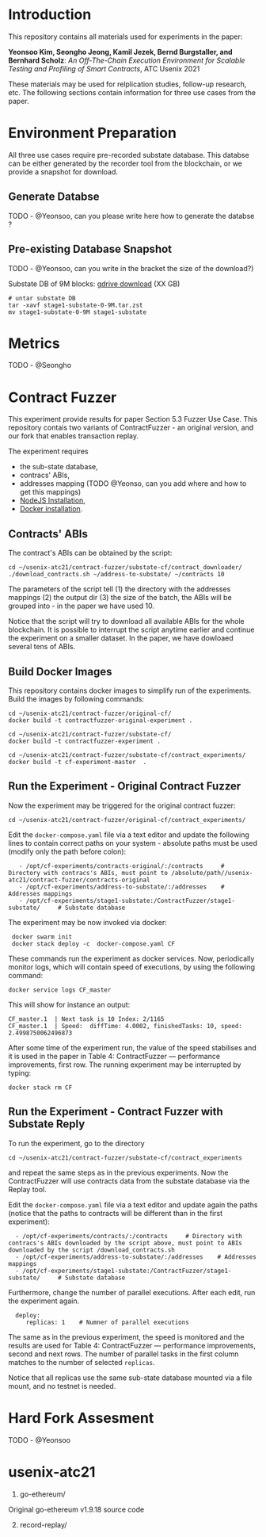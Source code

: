# Introduction

This repository contains all materials used for experiments in the paper:

**Yeonsoo Kim, Seongho Jeong, Kamil Jezek, Bernd Burgstaller, and Bernhard Scholz**: _An Off-The-Chain Execution Environment for Scalable Testing and Profiling of Smart Contracts_,  ATC Usenix 2021

These materials may be used for relplication studies, follow-up research, etc. The following sections contain information for three use cases from the paper. 

# Environment Preparation

All three use cases require pre-recorded substate database. This databse can be either generated by the recorder tool from the blockchain, or we provide a snapshot for download. 

## Generate Databse

TODO - @Yeonsoo, can you please write here how to generate the databse ?

## Pre-existing Database Snapshot

TODO - @Yeonsoo, can you write in the bracket the size of the download?)

Substate DB of 9M blocks: [gdrive download](https://drive.google.com/file/d/1jl6vdMea5ROKdrTUJUk8lh5NL48Do9xJ/view?usp=sharing)    (XX GB)

```
# untar substate DB
tar -xavf stage1-substate-0-9M.tar.zst
mv stage1-substate-0-9M stage1-substate
```

# Metrics

TODO - @Seongho

# Contract Fuzzer

This experiment provide results for paper Section 5.3 Fuzzer Use Case. This repository contais two variants of ContractFuzzer - an original version, and our fork that enables transaction replay. 

The experiment requires 
* the sub-state database, 
* contracs' ABIs, 
* addresses mapping   (TODO @Yeonso, can you add where and how to get this mappings)
* [NodeJS Installation](https://nodejs.org/en/download/), 
* [Docker installation](https://docs.docker.com/get-docker/).

## Contracts' ABIs

The contract's ABIs can be obtained by the script:
```
cd ~/usenix-atc21/contract-fuzzer/substate-cf/contract_downloader/
./download_contracts.sh ~/address-to-substate/ ~/contracts 10
```
The parameters of the script tell (1) the directory with the addresses mappings (2) the output dir (3) the size of the batch, the ABIs will be grouped into - in the paper we have used 10. 

Notice that the script will try to download all available ABIs for the whole blockchain. It is possible to interrupt the script anytime earlier and continue the experiment on a smaller dataset. In the paper, we have dowloaed several tens of ABIs. 

## Build Docker Images

This repository contains docker images to simplify run of the experiments. Build the images by following commands:

```
cd ~/usenix-atc21/contract-fuzzer/original-cf/
docker build -t contractfuzzer-original-experiment .

cd ~/usenix-atc21/contract-fuzzer/substate-cf/
docker build -t contractfuzzer-experiment .

cd ~/usenix-atc21/contract-fuzzer/substate-cf/contract_experiments/
docker build -t cf-experiment-master  .
```

## Run the Experiment - Original Contract Fuzzer

Now the experiment may be triggered for the original contract fuzzer:
```
cd ~/usenix-atc21/contract-fuzzer/original-cf/contract_experiments/
```
Edit the ```docker-compose.yaml``` file via a text editor and update the following lines to contain correct paths on your system - absolute paths must be used (modify only the path before colon):
```
   - /opt/cf-experiments/contracts-original/:/contracts     # Directory with contracs's ABIs, must point to /absolute/path//usenix-atc21/contract-fuzzer/contracts-original
   - /opt/cf-experiments/address-to-substate/:/addresses    # Addresses mappings
   - /opt/cf-experiments/stage1-substate:/ContractFuzzer/stage1-substate/     # Substate database
```

The experiment may be now invoked via docker:
```
 docker swarm init
 docker stack deploy -c  docker-compose.yaml CF
 ```
 These commands run the experiment as docker services. 
 Now, periodically monitor logs, which will contain speed of executions, by using the following command: 
 ```
 docker service logs CF_master
 ```
 This will show for instance an output:
 ```
 CF_master.1  | Next task is 10 Index: 2/1165
 CF_master.1  | Speed:  diffTime: 4.0002, finishedTasks: 10, speed: 2.4998750062496873
 ```
 After some time of the experiment run, the value of the speed stabilises and it is used in the paper in Table 4: ContractFuzzer — performance improvements, first row.
 The running experiment may be interrupted by typing:
 ```
 docker stack rm CF
 ```
 ## Run the Experiment - Contract Fuzzer with Substate Reply
 
 To run the experiment, go to the directory 
 ```
 cd ~/usenix-atc21/contract-fuzzer/substate-cf/contract_experiments
 ```
 and repeat the same steps as in the previous experiments. Now the ContractFuzzer will use contracts data from the substate database via the Replay tool. 
 
 Edit the ```docker-compose.yaml``` file via a text editor and update again the paths (notice that the paths to contracts will be different than in the first experiment):
 
 ```
   - /opt/cf-experiments/contracts/:/contracts     # Directory with contracs's ABIs downloaded by the script above, must point to ABIs downloaded by the script /download_contracts.sh
   - /opt/cf-experiments/address-to-substate/:/addresses    # Addresses mappings
   - /opt/cf-experiments/stage1-substate:/ContractFuzzer/stage1-substate/     # Substate database 
```
 Furthermore, change the number of parallel executions. After each edit, run the experiment again. 
 
 ```
   deploy:
      replicas: 1    # Numner of parallel executions
 ```

The same as in the previous experiment, the speed is monitored and the results are used for Table 4: ContractFuzzer — performance improvements, second and next rows. The number of parallel tasks in the first column matches to the number of selected ```replicas```.

Notice that all replicas use the same sub-state database mounted via a file mount, and no testnet is needed. 

# Hard Fork Assesment

TODO - @Yeonsoo

# usenix-atc21

1. go-ethereum/

Original go-ethereum v1.9.18 source code

2. record-replay/



